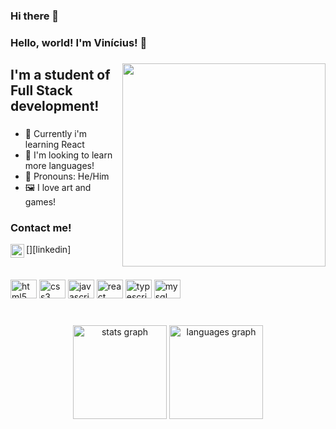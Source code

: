 ### Hi there 👋

<!--
**vinicbarros/vinicbarros** is a ✨ _special_ ✨ repository because its `README.md` (this file) appears on your GitHub profile.

Here are some ideas to get you started:

- 🔭 I’m currently working on ...
- 🌱 I’m currently learning ...
- 👯 I’m looking to collaborate on ...
- 🤔 I’m looking for help with ...
- 💬 Ask me about ...
- 📫 How to reach me: ...
- 😄 Pronouns: ...
- ⚡ Fun fact: ...
-->

<h3 align="left">Hello, world! I'm Vinícius! 👋</h3>

###

<img align="right" height="325" src="https://i.pinimg.com/originals/66/d1/ee/66d1eecbb03cb25bac5a5e8d13a2ec58.gif"  />

###

<h2 align="left">I'm a student of Full Stack development!</h2>

###

- 🌵 Currently i'm learning React
- 🎲 I'm looking to learn more languages!
- 🤠 Pronouns: He/Him
- 🖼️ I love art and games!

###

<h3 align="left">Contact me!</h3>
[<img align="left" alt="holisitc_developer | LinkedIn" width="22px" src="https://cdn.jsdelivr.net/npm/simple-icons@v3/icons/linkedin.svg" />][linkedin]

###

<br clear="both">

<div align="left">
  <img src="https://cdn.jsdelivr.net/gh/devicons/devicon/icons/html5/html5-original.svg" height="30" width="42" alt="html5 logo"  />
  <img src="https://cdn.jsdelivr.net/gh/devicons/devicon/icons/css3/css3-original.svg" height="30" width="42" alt="css3 logo"  />
  <img src="https://cdn.jsdelivr.net/gh/devicons/devicon/icons/javascript/javascript-original.svg" height="30" width="42" alt="javascript logo"  />
  <img src="https://cdn.jsdelivr.net/gh/devicons/devicon/icons/react/react-original.svg" height="30" width="42" alt="react logo"  />
  <img src="https://cdn.jsdelivr.net/gh/devicons/devicon/icons/typescript/typescript-plain.svg" height="30" width="42" alt="typescript logo"  />
  <img src="https://cdn.jsdelivr.net/gh/devicons/devicon/icons/mysql/mysql-original.svg" height="30" width="42" alt="mysql logo"  />
</div>

###

<br clear="both">

<div align="center">
  <img src="https://github-readme-stats.vercel.app/api?hide_title=false&hide_rank=false&show_icons=true&include_all_commits=true&count_private=true&disable_animations=false&theme=swift&locale=en&hide_border=false&username=vinicbarros" height="150" alt="stats graph"  />
  <img src="https://github-readme-stats.vercel.app/api/top-langs?locale=en&hide_title=false&layout=default &card_width=320&langs_count=5&theme=swift&hide_border=false&username=vinicbarros" height="150" alt="languages graph"  />
</div>

###


[linkedin]: https://linkedin.com/in/ovinibarros
